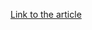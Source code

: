 [Link to the article](https://www.trendmicro.com/en_us/research/23/a/gootkit-loader-actively-targets-the-australian-healthcare-indust.html)
